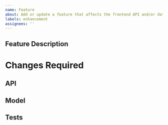 ```yaml
---
name: Feature
about: Add or update a feature that affects the frontend API and/or database models.
labels: enhancement
assignees: ''
---
```


## Feature Description

# Changes Required

## API

## Model

## Tests
